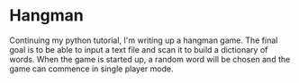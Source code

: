 # Hangman
Continuing my python tutorial, I'm writing up a hangman game.  The final goal is to be able to input a text file and
scan it to build a dictionary of words.  When the game is started up, a random word will be chosen and the game can commence
in single player mode.
